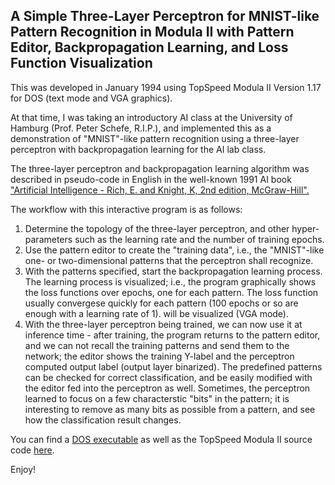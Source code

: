 ## A Simple Three-Layer Perceptron for MNIST-like Pattern Recognition in Modula II with Pattern Editor, Backpropagation Learning, and Loss Function Visualization 

This was developed in January 1994 using TopSpeed Modula II Version 1.17 for DOS (text mode and VGA graphics). 

At that time, I was taking an introductory AI class at the University of Hamburg (Prof. Peter Schefe, R.I.P.), 
and implemented this as a demonstration of "MNIST"-like pattern recognition using a three-layer perceptron with backpropagation learning for the AI lab class. 

The three-layer perceptron and backpropagation learning algorithm was described in pseudo-code in English in the 
well-known 1991 AI book ["Artificial Intelligence - Rich, E. and Knight, K, 2nd edition, McGraw-Hill".](https://books.google.com/books/about/Artificial_Intelligence.html?id=6P6jPwAACAAJ)

The workflow with this interactive program is as follows: 
1. Determine the topology of the three-layer perceptron, and other hyper-parameters such as the learning rate and the number of training epochs. 
2. Use the pattern editor to create the "training data", i.e., the "MNIST"-like one- or two-dimensional patterns that the perceptron shall recognize. 
3. With the patterns specified, start the backpropagation learning process. The learning process is visualized; i.e., the program graphically shows the
   loss functions over epochs, one for each pattern. The loss function usually convergese quickly for each pattern (100 epochs or so are enough with a learning rate of 1).
   will be visualized (VGA mode). 
4. With the three-layer perceptron being trained, we can now use it at inference time - after training, the program returns to the pattern editor, and we can not
   recall the training patterns and send them to the network; the editor shows the training Y-label and the perceptron computed output label (output layer binarized).
   The predefined patterns can be checked for correct classification, and be easily modified with the editor fed into the perceptron as well. Sometimes, the perceptron
   learned to focus on a few characterstic "bits" in the pattern; it is interesting to remove as many bits as possible from a pattern, and see how the classification
   result changes.

You can find a [DOS executable](m2\NEURONAL.EXE) as well as the TopSpeed Modula II source code [here](m2\NEURONAL.MOD). 

Enjoy! 




